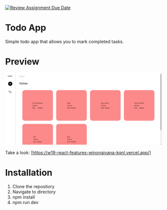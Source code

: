 [![Review Assignment Due Date](https://classroom.github.com/assets/deadline-readme-button-24ddc0f5d75046c5622901739e7c5dd533143b0c8e959d652212380cedb1ea36.svg)](https://classroom.github.com/a/holP5FYg)
# Todo App

Simple todo app that allows you to mark completed tasks.

# Preview

![image](/src/assets/preview.png)

Take a look: [https://w19-react-features-winonaivana-kqnl.vercel.app/]

# Installation

1. Clone the repository
2. Navigate to directory
3. npm install
4. npm run dev
